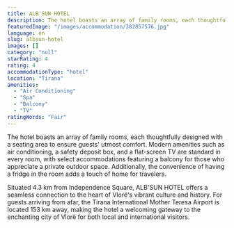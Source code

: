 ```yaml
---
title: ALB'SUN HOTEL
description: The hotel boasts an array of family rooms, each thoughtfully designed with a seating area to ensure guests' utmost comfort. Modern amenities such as air conditi
featuredImage: "/images/accommodation/382857576.jpg"
language: en
slug: albsun-hotel
images: []
category: "null"
starRating: 4
rating: 4
accommodationType: "hotel"
location: "Tirana"
amenities:
  - "Air Conditioning"
  - "Spa"
  - "Balcony"
  - "TV"
ratingWords: "Fair"
---
```


The hotel boasts an array of family rooms, each thoughtfully designed with a seating area to ensure guests' utmost comfort. Modern amenities such as air conditioning, a safety deposit box, and a flat-screen TV are standard in every room, with select accommodations featuring a balcony for those who appreciate a private outdoor space. Additionally, the convenience of having a fridge in the room adds a touch of home for travelers.

Situated 4.3 km from Independence Square, ALB'SUN HOTEL offers a seamless connection to the heart of Vlorë's vibrant culture and history. For guests arriving from afar, the Tirana International Mother Teresa Airport is located 153 km away, making the hotel a welcoming gateway to the enchanting city of Vlorë for both local and international visitors.

